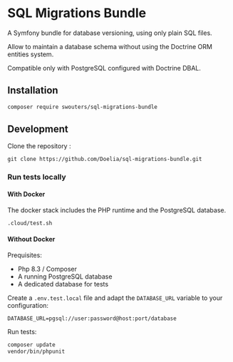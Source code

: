 # SQL Migrations Bundle

A Symfony bundle for database versioning, using only plain SQL files.

Allow to maintain a database schema without using the Doctrine ORM entities system.

Compatible only with PostgreSQL configured with Doctrine DBAL.

## Installation

```bash
composer require swouters/sql-migrations-bundle
```

## Development

Clone the repository :
```
git clone https://github.com/Doelia/sql-migrations-bundle.git
```

### Run tests locally

#### With Docker

The docker stack includes the PHP runtime and the PostgreSQL database.

```bash
.cloud/test.sh
```

#### Without Docker

Prequisites:
- Php 8.3 / Composer
- A running PostgreSQL database
- A dedicated database for tests

Create a `.env.test.local` file and adapt the `DATABASE_URL` variable to your configuration:
```dotenv
DATABASE_URL=pgsql://user:password@host:port/database
```

Run tests:
```bash
composer update
vendor/bin/phpunit
```
